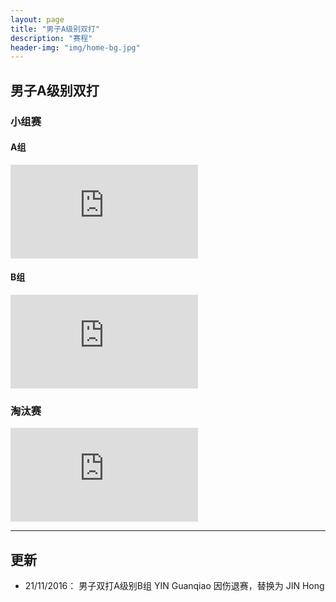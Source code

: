 ```yaml
---
layout: page
title: "男子A级别双打"
description: "赛程"
header-img: "img/home-bg.jpg"
---
```


<h2><p class="text-center">男子A级别双打</p></h2>

<h3>小组赛</h3>

<h4>A组</h4>
<div class="embed-responsive embed-responsive-16by9">
  <iframe class="embed-responsive-item" src="http://actc.challonge.com/2016adouble_a/module?show_standings=1&tab=standings" frameborder="0" allowtransparency="true"></iframe>
</div>

<h4>B组</h4>
<div class="embed-responsive embed-responsive-16by9">
  <iframe class="embed-responsive-item" src="http://actc.challonge.com/2016adouble_b/module?show_standings=1&tab=standings" frameborder="0" allowtransparency="true"></iframe>
</div>

<h3>淘汰赛</h3>
<div class="embed-responsive embed-responsive-16by9">
  <iframe class="embed-responsive-item" src="http://actc.challonge.com/2016adouble_final/module" frameborder="0" allowtransparency="true"></iframe>
</div>

<hr>
<h2>更新</h2>
<ul>
<li>21/11/2016： 男子双打A级别B组 YIN Guanqiao 因伤退赛，替换为 JIN Hong</li>
</ul>
